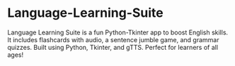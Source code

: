 # Language-Learning-Suite
Language Learning Suite is a fun Python-Tkinter app to boost English skills. It includes flashcards with audio, a sentence jumble game, and grammar quizzes. Built using Python, Tkinter, and gTTS. Perfect for learners of all ages!
